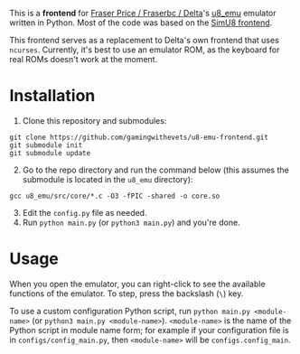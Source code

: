 This is a **frontend** for [Fraser Price / Fraserbc / Delta](https://github.com/Fraserbc)'s [u8_emu](https://github.com/Fraserbc/u8_emu) emulator written in Python. 
Most of the code was based on the [SimU8 frontend](https://github.com/gamingwithevets/simu8-frontend).

This frontend serves as a replacement to Delta's own frontend that uses `ncurses`. Currently, it's best to use an emulator ROM, as the keyboard for real ROMs doesn't work at the moment.

# Installation
1. Clone this repository and submodules:
```shell
git clone https://github.com/gamingwithevets/u8-emu-frontend.git
git submodule init
git submodule update
```
2. Go to the repo directory and run the command below (this assumes the submodule is located in the `u8_emu` directory):
```shell
gcc u8_emu/src/core/*.c -O3 -fPIC -shared -o core.so
```
3. Edit the `config.py` file as needed.
4. Run `python main.py` (or `python3 main.py`) and you're done.

# Usage
When you open the emulator, you can right-click to see the available functions of the emulator. To step, press the backslash (`\`) key.

To use a custom configuration Python script, run `python main.py <module-name>` (or `python3 main.py <module-name>`).
`<module-name>` is the name of the Python script in module name form; for example if your configuration file is in `configs/config_main.py`, then `<module-name>` will be `configs.config_main`.
